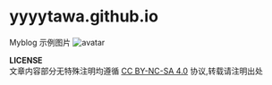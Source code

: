 # yyyytawa.github.io
Myblog
示例图片 ![avatar](https://img.yyyyt.top/avatar/avatar)

**LICENSE**  
文章内容部分无特殊注明均遵循 [CC BY-NC-SA 4.0](https://creativecommons.org/licenses/by-nc-sa/4.0/deed.zh-hans) 协议,转载请注明出处  

